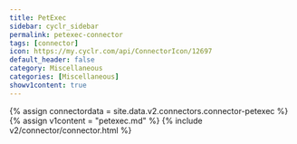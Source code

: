 ```yaml
---
title: PetExec
sidebar: cyclr_sidebar
permalink: petexec-connector
tags: [connector]
icon: https://my.cyclr.com/api/ConnectorIcon/12697
default_header: false
category: Miscellaneous
categories: [Miscellaneous]
showv1content: true
---
```

{% assign connectordata = site.data.v2.connectors.connector-petexec %}
{% assign v1content = "petexec.md" %}
{% include v2/connector/connector.html %}	
